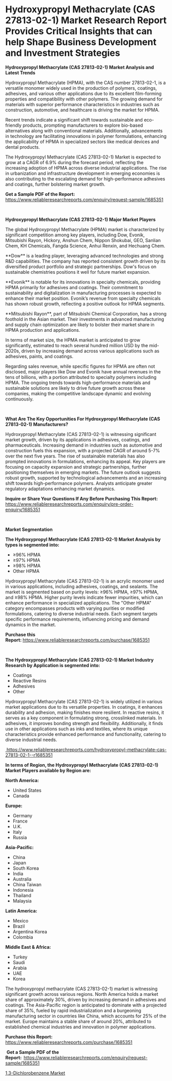 <p><h1>Hydroxypropyl Methacrylate (CAS 27813-02-1) Market Research Report Provides Critical Insights that can help Shape Business Development and Investment Strategies</h1></p><p><strong>Hydroxypropyl Methacrylate (CAS 27813-02-1) Market Analysis and Latest Trends</strong></p>
<p><p>Hydroxypropyl Methacrylate (HPMA), with the CAS number 27813-02-1, is a versatile monomer widely used in the production of polymers, coatings, adhesives, and various other applications due to its excellent film-forming properties and compatibility with other polymers. The growing demand for materials with superior performance characteristics in industries such as construction, automotive, and healthcare is driving the market for HPMA.</p><p>Recent trends indicate a significant shift towards sustainable and eco-friendly products, prompting manufacturers to explore bio-based alternatives along with conventional materials. Additionally, advancements in technology are facilitating innovations in polymer formulations, enhancing the applicability of HPMA in specialized sectors like medical devices and dental products. </p><p>The Hydroxypropyl Methacrylate (CAS 27813-02-1) Market is expected to grow at a CAGR of 6.9% during the forecast period, reflecting the increasing adoption of HPMA across diverse industrial applications. The rise in urbanization and infrastructure development in emerging economies is also contributing to the escalating demand for high-performance adhesives and coatings, further bolstering market growth.</p></p>
<p><strong>Get a Sample PDF of the Report:&nbsp;</strong> <a href="https://www.reliableresearchreports.com/enquiry/request-sample/1685351?utm_campaign=2215&utm_medium=2&utm_source=Github&utm_content=ia&utm_term=26032025&utm_id=hydroxypropyl-methacrylate-cas-27813-02-1">https://www.reliableresearchreports.com/enquiry/request-sample/1685351</a></p>
<p>&nbsp;</p>
<p><strong>Hydroxypropyl Methacrylate (CAS 27813-02-1) Major Market Players</strong></p>
<p><p>The global Hydroxypropyl Methacrylate (HPMA) market is characterized by significant competition among key players, including Dow, Evonik, Mitsubishi Rayon, Hickory, Anshun Chem, Nippon Shokubai, GEO, Sanlian Chem, KH Chemicals, Fangda Science, Anhui Renxin, and Hechuang Chem. </p><p>**Dow** is a leading player, leveraging advanced technologies and strong R&D capabilities. The company has reported consistent growth driven by its diversified product portfolio and strategic partnerships. Dow's focus on sustainable chemistries positions it well for future market expansion.</p><p>**Evonik** is notable for its innovations in specialty chemicals, providing HPMA primarily for adhesives and coatings. Their commitment to sustainability and digitalization in manufacturing processes is expected to enhance their market position. Evonik’s revenue from specialty chemicals has shown robust growth, reflecting a positive outlook for HPMA segments.</p><p>**Mitsubishi Rayon**, part of Mitsubishi Chemical Corporation, has a strong foothold in the Asian market. Their investments in advanced manufacturing and supply chain optimization are likely to bolster their market share in HPMA production and applications.</p><p>In terms of market size, the HPMA market is anticipated to grow significantly, estimated to reach several hundred million USD by the mid-2020s, driven by increasing demand across various applications such as adhesives, paints, and coatings.</p><p>Regarding sales revenue, while specific figures for HPMA are often not disclosed, major players like Dow and Evonik have annual revenues in the tens of billions, with a portion attributed to specialty polymers including HPMA. The ongoing trends towards high-performance materials and sustainable solutions are likely to drive future growth across these companies, making the competitive landscape dynamic and evolving continuously.</p></p>
<p>&nbsp;</p>
<p><strong>What Are The Key Opportunities For Hydroxypropyl Methacrylate (CAS 27813-02-1) Manufacturers?</strong></p>
<p><p>Hydroxypropyl Methacrylate (CAS 27813-02-1) is witnessing significant market growth, driven by its applications in adhesives, coatings, and pharmaceuticals. Increasing demand in industries such as automotive and construction fuels this expansion, with a projected CAGR of around 5-7% over the next five years. The rise of sustainable materials has also prompted innovations in formulations, enhancing its appeal. Key players are focusing on capacity expansion and strategic partnerships, further positioning themselves in emerging markets. The future outlook suggests robust growth, supported by technological advancements and an increasing shift towards high-performance polymers. Analysts anticipate greater regulatory adaptations enhancing market dynamics.</p></p>
<p><strong>Inquire or Share Your Questions If Any Before Purchasing This Report:</strong> <a href="https://www.reliableresearchreports.com/enquiry/pre-order-enquiry/1685351?utm_campaign=2215&utm_medium=2&utm_source=Github&utm_content=ia&utm_term=26032025&utm_id=hydroxypropyl-methacrylate-cas-27813-02-1">https://www.reliableresearchreports.com/enquiry/pre-order-enquiry/1685351</a></p>
<p>&nbsp;</p>
<p><strong>Market Segmentation</strong></p>
<p><strong>The Hydroxypropyl Methacrylate (CAS 27813-02-1) Market Analysis by types is segmented into:</strong></p>
<p><ul><li>≥96% HPMA</li><li>≥97% HPMA</li><li>≥98% HPMA</li><li>Other HPMA</li></ul></p>
<p><p>Hydroxypropyl Methacrylate (CAS 27813-02-1) is an acrylic monomer used in various applications, including adhesives, coatings, and sealants. The market is segmented based on purity levels: ≥96% HPMA, ≥97% HPMA, and ≥98% HPMA. Higher purity levels indicate fewer impurities, which can enhance performance in specialized applications. The "Other HPMA" category encompasses products with varying purities or modified formulations, catering to diverse industrial needs. Each segment targets specific performance requirements, influencing pricing and demand dynamics in the market.</p></p>
<p><strong>Purchase this Report:&nbsp;</strong><a href="https://www.reliableresearchreports.com/purchase/1685351?utm_campaign=2215&utm_medium=2&utm_source=Github&utm_content=ia&utm_term=26032025&utm_id=hydroxypropyl-methacrylate-cas-27813-02-1">https://www.reliableresearchreports.com/purchase/1685351</a></p>
<p>&nbsp;</p>
<p><strong>The Hydroxypropyl Methacrylate (CAS 27813-02-1) Market Industry Research by Application is segmented into:</strong></p>
<p><ul><li>Coatings</li><li>Reactive Resins</li><li>Adhesives</li><li>Other</li></ul></p>
<p><p>Hydroxypropyl Methacrylate (CAS 27813-02-1) is widely utilized in various market applications due to its versatile properties. In coatings, it enhances durability and adhesion, making finishes more resilient. In reactive resins, it serves as a key component in formulating strong, crosslinked materials. In adhesives, it improves bonding strength and flexibility. Additionally, it finds use in other applications such as inks and textiles, where its unique characteristics provide enhanced performance and functionality, catering to diverse industrial needs.</p></p>
<p><a href="https://www.reliableresearchreports.com/hydroxypropyl-methacrylate-cas-27813-02-1--r1685351?utm_campaign=2215&utm_medium=2&utm_source=Github&utm_content=ia&utm_term=26032025&utm_id=hydroxypropyl-methacrylate-cas-27813-02-1">&nbsp;https://www.reliableresearchreports.com/hydroxypropyl-methacrylate-cas-27813-02-1--r1685351</a></p>
<p><strong>In terms of Region, the Hydroxypropyl Methacrylate (CAS 27813-02-1) Market Players available by Region are:</strong></p>
<p>
    <p> <strong> North America: </strong>
        <ul>
            <li>United States</li>
            <li>Canada</li>
        </ul>
        </p> 
    <p> <strong> Europe: </strong>
        <ul>
            <li>Germany</li>
            <li>France</li>
            <li>U.K.</li>
            <li>Italy</li>
            <li>Russia</li>
        </ul>
        </p> 
    <p> <strong> Asia-Pacific: </strong>
        <ul>
            <li>China</li>
            <li>Japan</li>
            <li>South Korea</li>
            <li>India</li>
            <li>Australia</li>
            <li>China Taiwan</li>
            <li>Indonesia</li>
            <li>Thailand</li>
            <li>Malaysia</li>
        </ul>
        </p> 
    <p> <strong> Latin America: </strong>
        <ul>
            <li>Mexico</li>
            <li>Brazil</li>
            <li>Argentina Korea</li>
            <li>Colombia</li>
        </ul>
        </p> 
    <p> <strong> Middle East & Africa: </strong>
        <ul>
            <li>Turkey</li>
            <li>Saudi</li>
            <li>Arabia</li>
            <li>UAE</li>
            <li>Korea</li>
        </ul>
    </p>
    </p>
<p><p>The hydroxypropyl methacrylate (CAS 27813-02-1) market is witnessing significant growth across various regions. North America holds a market share of approximately 30%, driven by increasing demand in adhesives and coatings. The Asia-Pacific region is anticipated to dominate with a projected share of 35%, fueled by rapid industrialization and a burgeoning manufacturing sector in countries like China, which accounts for 25% of the market. Europe maintains a stable share of around 20%, attributed to established chemical industries and innovation in polymer applications.</p></p>
<p><strong>Purchase this Report: </strong><a href="https://www.reliableresearchreports.com/purchase/1685351?utm_campaign=2215&utm_medium=2&utm_source=Github&utm_content=ia&utm_term=26032025&utm_id=hydroxypropyl-methacrylate-cas-27813-02-1">https://www.reliableresearchreports.com/purchase/1685351</a></p>
<p>&nbsp;<strong>Get a Sample PDF of the Report:&nbsp;&nbsp;</strong><a href="https://www.reliableresearchreports.com/enquiry/request-sample/1685351?utm_campaign=2215&utm_medium=2&utm_source=Github&utm_content=ia&utm_term=26032025&utm_id=hydroxypropyl-methacrylate-cas-27813-02-1">https://www.reliableresearchreports.com/enquiry/request-sample/1685351</a></p>
<p><strong></strong></p>
<p><p><a href="https://github.com/SanjidaMahmud54/Market-Research-Report-List-2/blob/main/13-dichlorobenzene-market.md?utm_campaign=2215&utm_medium=2&utm_source=Github&utm_content=ia&utm_term=26032025&utm_id=hydroxypropyl-methacrylate-cas-27813-02-1">1,3-Dichlorobenzene Market</a></p></p>